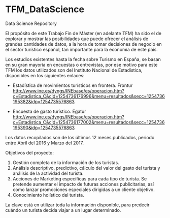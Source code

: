 # TFM_DataScience
Data Science Repository 

El propósito de este Trabajo Fin de Máster (en adelante TFM) ha sido el de explorar y mostrar las posibilidades que puede ofrecer el análisis de grandes cantidades de datos, a la hora de tomar decisiones de negocio en el sector turístico español, tan importante para la economía de este país.

Los estudios existentes hasta la fecha sobre Turismo en España, se basan en su gran mayoría en encuestas o entrevistas, por ese motivo para este TFM los datos utilizados son del Instituto Nacional de Estadística, disponibles en los siguientes enlaces:

  - Estadística de movimientos turísticos en frontera. Frontur
  http://www.ine.es/dyngs/INEbase/es/operacion.htm?c=Estadistica_C&cid=1254736176996&menu=resultados&secc=1254736195382&idp=1254735576863
  
  - Encuesta de gasto turístico. Egatur
  http://www.ine.es/dyngs/INEbase/es/operacion.htm?c=Estadistica_C&cid=1254736177002&menu=resultados&secc=1254736195390&idp=1254735576863

Los datos recopilados son de los últimos 12 meses publicados, periodo entre Abril del 2016 y Marzo del 2017.

Objetivos del proyecto:

  1. Gestión completa de la información de los turistas.
  2. Análisis descriptivo, predictivo, cálculo del valor del gasto del turista y análisis de la actividad del turista.
  3. Acciones de Marketing específicas para cada tipo de turista. Se pretende aumentar el impacto de futuras acciones publicitarias, así        como lanzar promociones especiales dirigidas a un cliente objetivo.
  4. Conocimiento holístico del turista.

La clave está en utilizar toda la información disponible, para predecir cuándo un turista decida viajar a un lugar determinado.

